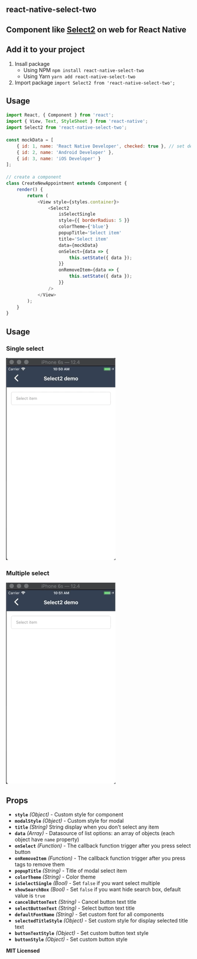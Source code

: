 
## react-native-select-two
## Component like [Select2](https://select2.org/) on web for React Native


## Add it to your project

1. Insall package
    - Using NPM
    `npm install react-native-select-two` 
    - Using Yarn
    `yarn add react-native-select-two`
2. Import package
    `import Select2 from 'react-native-select-two';`

## Usage



```javascript
import React, { Component } from 'react';
import { View, Text, StyleSheet } from 'react-native';
import Select2 from 'react-native-select-two';

const mockData = [
    { id: 1, name: 'React Native Developer', checked: true }, // set default checked for render option item
    { id: 2, name: 'Android Developer' },
    { id: 3, name: 'iOS Developer' }
];

// create a component
class CreateNewAppointment extends Component {
    render() {
        return (
            <View style={styles.container}>
                <Select2
                    isSelectSingle
                    style={{ borderRadius: 5 }}
                    colorTheme={'blue'}
                    popupTitle='Select item'
                    title='Select item'
                    data={mockData}
                    onSelect={data => {
                        this.setState({ data });
                    }}
                    onRemoveItem={data => {
                        this.setState({ data });
                    }} 
                />
            </View>
        );
    }
}
```

## Usage

### Single select
![Single select](https://raw.githubusercontent.com/xuho/demo-images/master/react-native-select2-single-select.gif)
### Multiple select
![Multiple select](https://raw.githubusercontent.com/xuho/demo-images/master/react-native-select2-multipe-select.gif)



## Props

- **`style`** _(Object)_ - Custom style for component
- **`modalStyle`** _(Object)_ - Custom style for modal
- **`title`** _(String)_ String display when you don't select any item
- **`data`** _(Array)_ - Datasource of list options: an array of objects (each object have ```name``` property)
- **`onSelect`** _(Function)_ - The callback function trigger after you press select button
- **`onRemoveItem`** _(Function)_ - The callback function trigger after you press tags to remove them
- **`popupTitle`** _(String)_ - Title of modal select item
- **`colorTheme`** _(String)_ - Color theme
- **`isSelectSingle`** _(Bool)_ - Set ```false``` if you want select multiple
- **`showSearchBox`** _(Bool)_ - Set ```false``` if you want hide search box, default value is ```true```
- **`cancelButtonText`** _(String)_ - Cancel button text title
- **`selectButtonText`** _(String)_ - Select button text title
- **`defaultFontName`** _(String)_ - Set custom font for all components
- **`selectedTitleStyle`** _(Object)_ - Set custom style for display selected title text
- **`buttonTextStyle`** _(Object)_ - Set custom button text style
- **`buttonStyle`** _(Object)_ - Set custom button style

**MIT Licensed**
